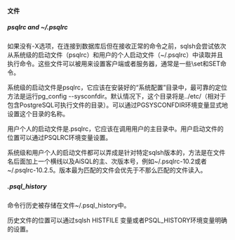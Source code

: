 #### **文件**

##### **psqlrc and ~/.psqlrc**

如果没有-X选项，在连接到数据库后但在接收正常的命令之前，sqlsh会尝试依次从系统级的启动文件（psqlrc）和用户的个人启动文件（~/.psqlrc）中读取并且执行命令。这些文件可以被用来设置客户端或者服务器，通常是一些\set和SET命令。

系统级的启动文件是psqlrc，它应该在安装好的“系统配置”目录中，最可靠的定位方法是运行pg_config --sysconfdir。默认情况下，这个目录将是../etc/（相对于包含PostgreSQL可执行文件的目录）。可以通过PGSYSCONFDIR环境变量显式地设置这个目录的名称。

用户个人的启动文件是.psqlrc，它应该在调用用户的主目录中。用户启动文件的位置可以通过PSQLRC环境变量设置。

系统级和用户个人的启动文件都可以弄成是针对特定sqlsh版本的，方法是在文件名后面加上一个横线以及AiSQL的主、次版本号，例如~/.psqlrc-10.2或者~/.psqlrc-10.2.5。版本最为匹配的文件会优先于不那么匹配的文件读入。

##### **.psql_history**

命令行历史被存储在文件~/.psql_history中。

历史文件的位置可以通过sqlsh HISTFILE 变量或者PSQL_HISTORY环境变量明确的设置。

 

 
